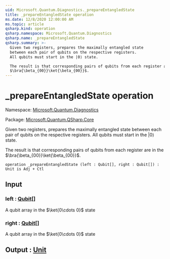 ```yaml
---
uid: Microsoft.Quantum.Diagnostics._prepareEntangledState
title: _prepareEntangledState operation
ms.date: 12/8/2020 12:00:00 AM
ms.topic: article
qsharp.kind: operation
qsharp.namespace: Microsoft.Quantum.Diagnostics
qsharp.name: _prepareEntangledState
qsharp.summary: >-
  Given two registers, prepares the maximally entangled state
  between each pair of qubits on the respective registers.
  All qubits must start in the |0⟩ state.

  The result is that corresponding pairs of qubits from each register are in the
  $\bra{\beta_{00}}\ket{\beta_{00}}$.
---
```


# _prepareEntangledState operation

Namespace: [Microsoft.Quantum.Diagnostics](xref:Microsoft.Quantum.Diagnostics)

Package: [Microsoft.Quantum.QSharp.Core](https://nuget.org/packages/Microsoft.Quantum.QSharp.Core)


Given two registers, prepares the maximally entangled statebetween each pair of qubits on the respective registers.All qubits must start in the |0⟩ state.The result is that corresponding pairs of qubits from each register are in the$\bra{\beta_{00}}\ket{\beta_{00}}$.

```qsharp
operation _prepareEntangledState (left : Qubit[], right : Qubit[]) : Unit is Adj + Ctl
```


## Input

### left : [Qubit](xref:microsoft.quantum.lang-ref.qubit)[]

A qubit array in the $\ket{0\cdots 0}$ state


### right : [Qubit](xref:microsoft.quantum.lang-ref.qubit)[]

A qubit array in the $\ket{0\cdots 0}$ state



## Output : [Unit](xref:microsoft.quantum.lang-ref.unit)

